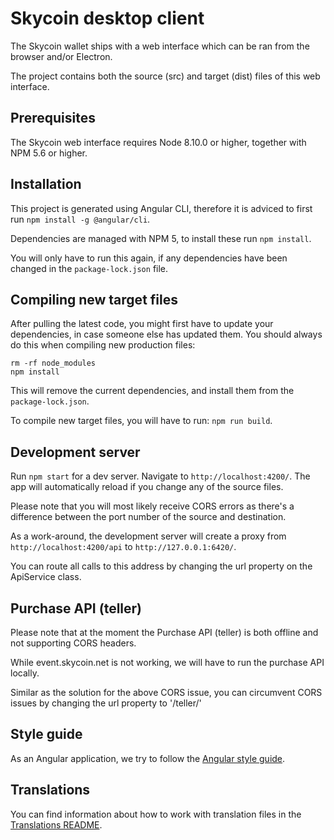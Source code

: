 # Skycoin desktop client

The Skycoin wallet ships with a web interface which can be ran from the browser and/or Electron.

The project contains both the source (src) and target (dist) files of this web interface.

## Prerequisites

The Skycoin web interface requires Node 8.10.0 or higher, together with NPM 5.6 or higher.

## Installation

This project is generated using Angular CLI, therefore it is adviced to first run `npm install -g @angular/cli`.

Dependencies are managed with NPM 5, to install these run `npm install`.

You will only have to run this again, if any dependencies have been changed in the `package-lock.json` file.

## Compiling new target files

After pulling the latest code, you might first have to update your dependencies, in case someone else has updated them. 
You should always do this when compiling new production files:

```
rm -rf node_modules
npm install 
```

This will remove the current dependencies, and install them from the `package-lock.json`.

To compile new target files, you will have to run: `npm run build`.

## Development server

Run `npm start` for a dev server. Navigate to `http://localhost:4200/`. The app will automatically reload if you change any of the source files.

Please note that you will most likely receive CORS errors as there's a difference between the port number of the source and destination.

As a work-around, the development server will create a proxy from `http://localhost:4200/api` to `http://127.0.0.1:6420/`.

You can route all calls to this address by changing the url property on the ApiService class.

## Purchase API (teller)

Please note that at the moment the Purchase API (teller) is both offline and not supporting CORS headers.

While event.skycoin.net is not working, we will have to run the purchase API locally.

Similar as the solution for the above CORS issue, you can circumvent CORS issues by changing the url property to '/teller/'

## Style guide

As an Angular application, we try to follow the [Angular style guide](https://angular.io/guide/styleguide).

## Translations

You can find information about how to work with translation files in the [Translations README](/src/gui/static/src/assets/i18n/README.md).
